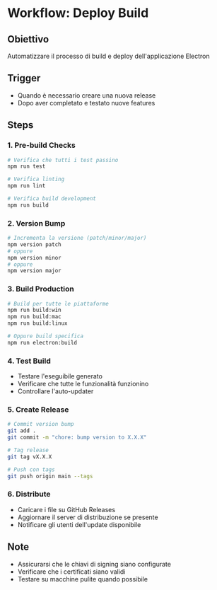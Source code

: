 # Workflow: Deploy Build

## Obiettivo
Automatizzare il processo di build e deploy dell'applicazione Electron

## Trigger
- Quando è necessario creare una nuova release
- Dopo aver completato e testato nuove features

## Steps

### 1. Pre-build Checks
```bash
# Verifica che tutti i test passino
npm run test

# Verifica linting
npm run lint

# Verifica build development
npm run build
```

### 2. Version Bump
```bash
# Incrementa la versione (patch/minor/major)
npm version patch
# oppure
npm version minor
# oppure  
npm version major
```

### 3. Build Production
```bash
# Build per tutte le piattaforme
npm run build:win
npm run build:mac
npm run build:linux

# Oppure build specifica
npm run electron:build
```

### 4. Test Build
- Testare l'eseguibile generato
- Verificare che tutte le funzionalità funzionino
- Controllare l'auto-updater

### 5. Create Release
```bash
# Commit version bump
git add .
git commit -m "chore: bump version to X.X.X"

# Tag release
git tag vX.X.X

# Push con tags
git push origin main --tags
```

### 6. Distribute
- Caricare i file su GitHub Releases
- Aggiornare il server di distribuzione se presente
- Notificare gli utenti dell'update disponibile

## Note
- Assicurarsi che le chiavi di signing siano configurate
- Verificare che i certificati siano validi
- Testare su macchine pulite quando possibile
